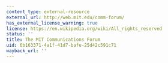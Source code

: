 ```yaml
---
content_type: external-resource
external_url: http://web.mit.edu/comm-forum/
has_external_license_warning: true
license: https://en.wikipedia.org/wiki/All_rights_reserved
status: ''
title: The MIT Communications Forum
uid: 6b163371-4a1f-41d7-bafe-25d42c591c71
wayback_url: ''
---
```

